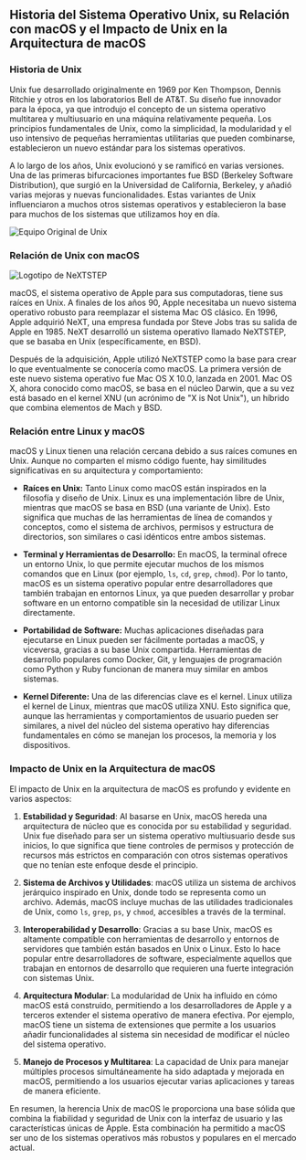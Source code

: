 ## Historia del Sistema Operativo Unix, su Relación con macOS y el Impacto de Unix en la Arquitectura de macOS

### Historia de Unix

Unix fue desarrollado originalmente en 1969 por Ken Thompson, Dennis Ritchie y otros en los laboratorios Bell de AT&T. Su diseño fue innovador para la época, ya que introdujo el concepto de un sistema operativo multitarea y multiusuario en una máquina relativamente pequeña. Los principios fundamentales de Unix, como la simplicidad, la modularidad y el uso intensivo de pequeñas herramientas utilitarias que pueden combinarse, establecieron un nuevo estándar para los sistemas operativos.

A lo largo de los años, Unix evolucionó y se ramificó en varias versiones. Una de las primeras bifurcaciones importantes fue BSD (Berkeley Software Distribution), que surgió en la Universidad de California, Berkeley, y añadió varias mejoras y nuevas funcionalidades. Estas variantes de Unix influenciaron a muchos otros sistemas operativos y establecieron la base para muchos de los sistemas que utilizamos hoy en día.

![Equipo Original de Unix](https://static.wixstatic.com/media/a27d24_a126e610757e4cde8c58024b0bbb0298~mv2.jpg/v1/fill/w_958,h_710,al_c,q_85/a27d24_a126e610757e4cde8c58024b0bbb0298~mv2.jpg)


### Relación de Unix con macOS

![Logotipo de NeXTSTEP](https://upload.wikimedia.org/wikipedia/commons/thumb/3/30/NeXT_logo.svg/1200px-NeXT_logo.svg.png)

macOS, el sistema operativo de Apple para sus computadoras, tiene sus raíces en Unix. A finales de los años 90, Apple necesitaba un nuevo sistema operativo robusto para reemplazar el sistema Mac OS clásico. En 1996, Apple adquirió NeXT, una empresa fundada por Steve Jobs tras su salida de Apple en 1985. NeXT desarrolló un sistema operativo llamado NeXTSTEP, que se basaba en Unix (específicamente, en BSD).

Después de la adquisición, Apple utilizó NeXTSTEP como la base para crear lo que eventualmente se conocería como macOS. La primera versión de este nuevo sistema operativo fue Mac OS X 10.0, lanzada en 2001. Mac OS X, ahora conocido como macOS, se basa en el núcleo Darwin, que a su vez está basado en el kernel XNU (un acrónimo de "X is Not Unix"), un híbrido que combina elementos de Mach y BSD.

### Relación entre Linux y macOS

macOS y Linux tienen una relación cercana debido a sus raíces comunes en Unix. Aunque no comparten el mismo código fuente, hay similitudes significativas en su arquitectura y comportamiento:

- **Raíces en Unix:** Tanto Linux como macOS están inspirados en la filosofía y diseño de Unix. Linux es una implementación libre de Unix, mientras que macOS se basa en BSD (una variante de Unix). Esto significa que muchas de las herramientas de línea de comandos y conceptos, como el sistema de archivos, permisos y estructura de directorios, son similares o casi idénticos entre ambos sistemas.

- **Terminal y Herramientas de Desarrollo:** En macOS, la terminal ofrece un entorno Unix, lo que permite ejecutar muchos de los mismos comandos que en Linux (por ejemplo, `ls`, `cd`, `grep`, `chmod`). Por lo tanto, macOS es un sistema operativo popular entre desarrolladores que también trabajan en entornos Linux, ya que pueden desarrollar y probar software en un entorno compatible sin la necesidad de utilizar Linux directamente.

- **Portabilidad de Software:** Muchas aplicaciones diseñadas para ejecutarse en Linux pueden ser fácilmente portadas a macOS, y viceversa, gracias a su base Unix compartida. Herramientas de desarrollo populares como Docker, Git, y lenguajes de programación como Python y Ruby funcionan de manera muy similar en ambos sistemas.

- **Kernel Diferente:** Una de las diferencias clave es el kernel. Linux utiliza el kernel de Linux, mientras que macOS utiliza XNU. Esto significa que, aunque las herramientas y comportamientos de usuario pueden ser similares, a nivel del núcleo del sistema operativo hay diferencias fundamentales en cómo se manejan los procesos, la memoria y los dispositivos.

### Impacto de Unix en la Arquitectura de macOS

El impacto de Unix en la arquitectura de macOS es profundo y evidente en varios aspectos:

1. **Estabilidad y Seguridad**: Al basarse en Unix, macOS hereda una arquitectura de núcleo que es conocida por su estabilidad y seguridad. Unix fue diseñado para ser un sistema operativo multiusuario desde sus inicios, lo que significa que tiene controles de permisos y protección de recursos más estrictos en comparación con otros sistemas operativos que no tenían este enfoque desde el principio.

2. **Sistema de Archivos y Utilidades**: macOS utiliza un sistema de archivos jerárquico inspirado en Unix, donde todo se representa como un archivo. Además, macOS incluye muchas de las utilidades tradicionales de Unix, como `ls`, `grep`, `ps`, y `chmod`, accesibles a través de la terminal.

3. **Interoperabilidad y Desarrollo**: Gracias a su base Unix, macOS es altamente compatible con herramientas de desarrollo y entornos de servidores que también están basados en Unix o Linux. Esto lo hace popular entre desarrolladores de software, especialmente aquellos que trabajan en entornos de desarrollo que requieren una fuerte integración con sistemas Unix.

4. **Arquitectura Modular**: La modularidad de Unix ha influido en cómo macOS está construido, permitiendo a los desarrolladores de Apple y a terceros extender el sistema operativo de manera efectiva. Por ejemplo, macOS tiene un sistema de extensiones que permite a los usuarios añadir funcionalidades al sistema sin necesidad de modificar el núcleo del sistema operativo.

5. **Manejo de Procesos y Multitarea**: La capacidad de Unix para manejar múltiples procesos simultáneamente ha sido adaptada y mejorada en macOS, permitiendo a los usuarios ejecutar varias aplicaciones y tareas de manera eficiente.

En resumen, la herencia Unix de macOS le proporciona una base sólida que combina la fiabilidad y seguridad de Unix con la interfaz de usuario y las características únicas de Apple. Esta combinación ha permitido a macOS ser uno de los sistemas operativos más robustos y populares en el mercado actual.
